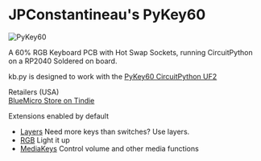 # JPConstantineau's PyKey60

![PyKey60](https://cdn.tindiemedia.com/images/resize/JYsH3WYq6GZD4xnvByhHXzwLhPo=/p/full-fit-in/2400x1600/i/556481/products/2021-09-17T19%3A53%3A16.118Z-PXL_20210917_194653430.jpg?1631883222)

A 60% RGB Keyboard PCB with Hot Swap Sockets, running CircuitPython on a RP2040 Soldered on board.

kb.py is designed to work with the [PyKey60 CircuitPython UF2](https://circuitpython.org/board/jpconstantineau_pykey60/)

Retailers (USA)  
[BlueMicro Store on Tindie](https://www.tindie.com/products/jpconstantineau/pykey60-rgb-keyboard-pcb-with-a-rp2040/)  

Extensions enabled by default  
- [Layers](https://github.com/KMKfw/kmk_firmware/tree/master/docs/layers.md) Need more keys than switches? Use layers.
- [RGB](https://github.com/KMKfw/kmk_firmware/tree/master/docs/rgb.md) Light it up
- [MediaKeys](https://github.com/KMKfw/kmk_firmware/tree/master/docs/media_keys.md) Control volume and other media functions
